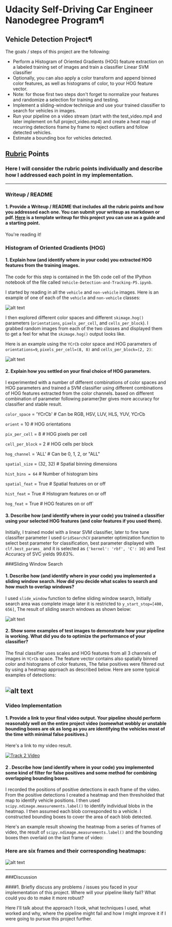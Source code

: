 # Udacity Self-Driving Car Engineer Nanodegree Program¶
## Vehicle Detection Project¶

The goals / steps of this project are the following:

* Perform a Histogram of Oriented Gradients (HOG) feature extraction on a labeled training set of images and train a classifier Linear SVM classifier
* Optionally, you can also apply a color transform and append binned color features, as well as histograms of color, to your HOG feature vector. 
* Note: for those first two steps don't forget to normalize your features and randomize a selection for training and testing.
* Implement a sliding-window technique and use your trained classifier to search for vehicles in images.
* Run your pipeline on a video stream (start with the test_video.mp4 and later implement on full project_video.mp4) and create a heat map of recurring detections frame by frame to reject outliers and follow detected vehicles.
* Estimate a bounding box for vehicles detected.

[//]: # (Image References)
[image1]: ./writeup_images/data_visualization.png "Data Visualization"
[image2]: ./writeup_images/Hog_Display.png "Hog Display"
[image3]: ./writeup_images/initial_detection.png "Window search"
[image4]: ./writeup_images/heat_images.png "Window search without heatmap"
[image5]: ./writeup_images/heat_map_apply.png "Window search with heatmap"
[image6]: ./writeup_images/labels_map.png
[image7]: ./writeup_images/output_bboxes.png
[video1]: ./writeup_images.mp4

## [Rubric](https://review.udacity.com/#!/rubrics/513/view) Points
### Here I will consider the rubric points individually and describe how I addressed each point in my implementation.  

---
### Writeup / README

#### 1. Provide a Writeup / README that includes all the rubric points and how you addressed each one.  You can submit your writeup as markdown or pdf.  [Here](https://github.com/udacity/CarND-Vehicle-Detection/blob/master/writeup_template.md) is a template writeup for this project you can use as a guide and a starting point.  

You're reading it!

### Histogram of Oriented Gradients (HOG)

#### 1. Explain how (and identify where in your code) you extracted HOG features from the training images.

The code for this step is contained in the 5th code cell of the IPython notebook of the file called `Vehicle-Detection-and-Tracking-P5.ipynb`.  

I started by reading in all the `vehicle` and `non-vehicle` images.  Here is an example of one of each of the `vehicle` and `non-vehicle` classes:

![alt text][image1]

I then explored different color spaces and different `skimage.hog()` parameters (`orientations`, `pixels_per_cell`, and `cells_per_block`).  I grabbed random images from each of the two classes and displayed them to get a feel for what the `skimage.hog()` output looks like.

Here is an example using the `YCrCb` color space and HOG parameters of `orientations=9`, `pixels_per_cell=(8, 8)` and `cells_per_block=(2, 2)`:

![alt text][image2]

#### 2. Explain how you settled on your final choice of HOG parameters.

I experimented with a number of different combinations of color spaces and HOG parameters and trained a  SVM classifier using different combinations of HOG features extracted from the color channels. based on different combination of parameter following paramer]ter gives more accuracy for classifier and stable result. 

`color_space` = 'YCrCb' # Can be RGB, HSV, LUV, HLS, YUV, YCrCb 

`orient` = 10  # HOG orientations

`pix_per_cell` = 8 # HOG pixels per cell

`cell_per_block` = 2 # HOG cells per block

`hog_channel` = 'ALL' # Can be 0, 1, 2, or "ALL" 

`spatial_size` = (32, 32) # Spatial binning dimensions

`hist_bins = 64`    # Number of histogram bins

`spatial_feat` = True # Spatial features on or off

`hist_feat` = True # Histogram features on or off

`hog_feat` = True # HOG features on or off`

#### 3. Describe how (and identify where in your code) you trained a classifier using your selected HOG features (and color features if you used them).

Initially, I trained model with a linear SVM classifier, later to fine tune classifier parameter I used `GridSearchCV` parameter optimization function to select best parameter for classification, best parameter displayed with `clf.best_params_` and it is selected as  `{'kernel': 'rbf', 'C': 10}` and Test Accuracy of SVC yields  99.63%.


###Sliding Window Search

#### 1. Describe how (and identify where in your code) you implemented a sliding window search.  How did you decide what scales to search and how much to overlap windows?

I used `slide_window` function to define sliding window search, Initially search area was complete image later it is restricted to `y_start_stop=[400, 656]`, The result of sliding search windows as shown below:

![alt text][image3]

#### 2. Show some examples of test images to demonstrate how your pipeline is working.  What did you do to optimize the performance of your classifier?

The final classifier uses scales and HOG features from all 3 channels of images in `YCrCb` space. The feature vector contains also spatially binned color and histograms of color features, The false positives were filtered out by using a heatmap approach as described below. Here are some typical examples of detections:

![alt text][image4]
---

### Video Implementation

#### 1. Provide a link to your final video output.  Your pipeline should perform reasonably well on the entire project video (somewhat wobbly or unstable bounding boxes are ok as long as you are identifying the vehicles most of the time with minimal false positives.)
Here's a link to my video result.

[![Track 2 Video](https://img.youtube.com/vi/O00Lt-0B39M/0.jpg)](https://youtu.be/O00Lt-0B39M)


#### 2 . Describe how (and identify where in your code) you implemented some kind of filter for false positives and some method for combining overlapping bounding boxes.

I recorded the positions of positive detections in each frame of the video.  From the positive detections I created a heatmap and then thresholded that map to identify vehicle positions.  I then used `scipy.ndimage.measurements.label()` to identify individual blobs in the heatmap.  I then assumed each blob corresponded to a vehicle.  I constructed bounding boxes to cover the area of each blob detected.  

Here's an example result showing the heatmap from a series of frames of video, the result of `scipy.ndimage.measurements.label()` and the bounding boxes then overlaid on the last frame of video:

### Here are six frames and their corresponding heatmaps:

![alt text][image5]




---

###Discussion

####1. Briefly discuss any problems / issues you faced in your implementation of this project.  Where will your pipeline likely fail?  What could you do to make it more robust?

Here I'll talk about the approach I took, what techniques I used, what worked and why, where the pipeline might fail and how I might improve it if I were going to pursue this project further.  

